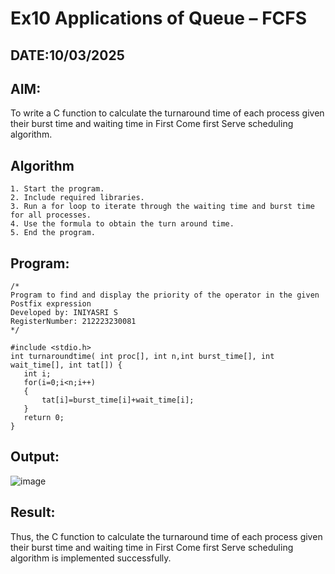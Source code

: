 # Ex10 Applications of Queue – FCFS
## DATE:10/03/2025
## AIM:
To write a C function to calculate the turnaround time of each process given their burst time and waiting time in First Come first Serve scheduling algorithm.
## Algorithm
```
1. Start the program.
2. Include required libraries.
3. Run a for loop to iterate through the waiting time and burst time for all processes.
4. Use the formula to obtain the turn around time.
5. End the program.
```

## Program:
```
/*
Program to find and display the priority of the operator in the given Postfix expression
Developed by: INIYASRI S
RegisterNumber: 212223230081 
*/

#include <stdio.h>
int turnaroundtime( int proc[], int n,int burst_time[], int wait_time[], int tat[]) {
   int i;
   for(i=0;i<n;i++)
   {
       tat[i]=burst_time[i]+wait_time[i];
   }
   return 0;
}
```

## Output:
![image](https://github.com/user-attachments/assets/2ddc42eb-6fbe-4b3a-a7b8-89c8e8c244b4)


## Result:
Thus, the C function to calculate the turnaround time of each process given their burst time and waiting time in First Come first Serve scheduling algorithm is implemented successfully.
